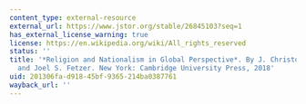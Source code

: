 ```yaml
---
content_type: external-resource
external_url: https://www.jstor.org/stable/26845103?seq=1
has_external_license_warning: true
license: https://en.wikipedia.org/wiki/All_rights_reserved
status: ''
title: '*Religion and Nationalism in Global Perspective*. By J. Christopher Soper
  and Joel S. Fetzer. New York: Cambridge University Press, 2018'
uid: 201306fa-d918-45bf-9365-214ba0387761
wayback_url: ''
---
```

